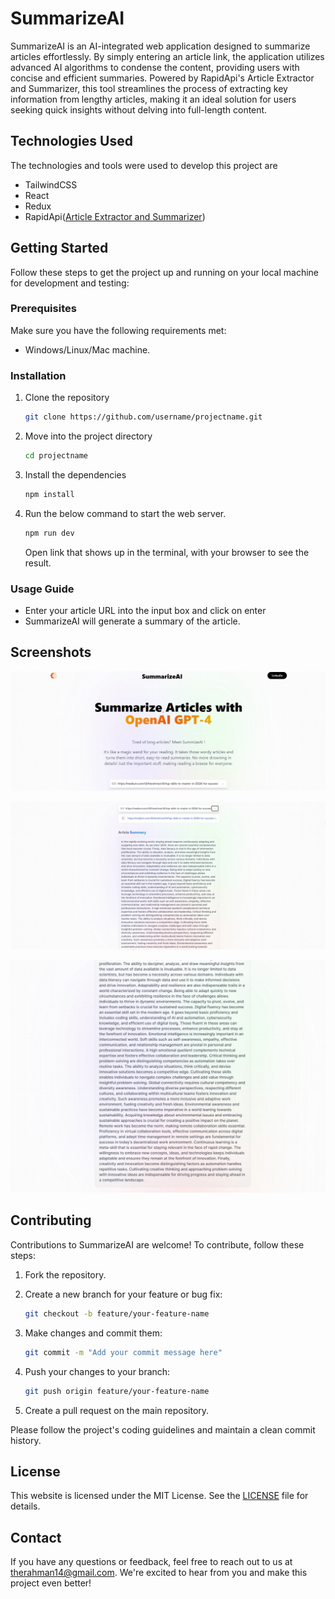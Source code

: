 # SummarizeAI

SummarizeAI is an AI-integrated web application designed to summarize articles effortlessly. By simply entering an article link, the application utilizes advanced AI algorithms to condense the content, providing users with concise and efficient summaries. Powered by RapidApi's Article Extractor and Summarizer, this tool streamlines the process of extracting key information from lengthy articles, making it an ideal solution for users seeking quick insights without delving into full-length content.

## Technologies Used

The technologies and tools were used to develop this project are

- TailwindCSS
- React
- Redux
- RapidApi([Article Extractor and Summarizer](https://rapidapi.com/restyler/api/article-extractor-and-summarizer))

## Getting Started

Follow these steps to get the project up and running on your local machine for development and testing:

### Prerequisites

Make sure you have the following requirements met:

- Windows/Linux/Mac machine.

### Installation

1. Clone the repository

   ```bash
   git clone https://github.com/username/projectname.git
   ```

2. Move into the project directory

   ```bash
   cd projectname
   ```

3. Install the dependencies

   ```bash
   npm install
   ```

4. Run the below command to start the web server.

   ```bash
   npm run dev
   ```

   Open link that shows up in the terminal, with your browser to see the result.

### Usage Guide

- Enter your article URL into the input box and click on enter
- SummarizeAI will generate a summary of the article.

## Screenshots

![page one](./public/pictures/pageOne.jpg)


![page two](./public/pictures/pageTwo.jpg)


![page three](./public/pictures/pageThree.jpg)

## Contributing

Contributions to SummarizeAI are welcome! To contribute, follow these steps:

1. Fork the repository.
2. Create a new branch for your feature or bug fix:

    ```bash
    git checkout -b feature/your-feature-name
    ```

3. Make changes and commit them:

    ```bash
    git commit -m "Add your commit message here"
    ```

4. Push your changes to your branch:

    ```bash
    git push origin feature/your-feature-name
    ```

5. Create a pull request on the main repository.

Please follow the project's coding guidelines and maintain a clean commit history.

## License

This website is licensed under the MIT License. See the [LICENSE](LICENSE) file for details.

## Contact

If you have any questions or feedback, feel free to reach out to us at therahman14@gmail.com. We're excited to hear from you and make this project even better!
